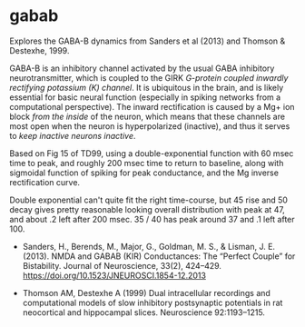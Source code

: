 # gabab

Explores the GABA-B dynamics from Sanders et al (2013) and Thomson & Destexhe, 1999.

GABA-B is an inhibitory channel activated by the usual GABA inhibitory neurotransmitter, which is coupled to the GIRK *G-protein coupled inwardly rectifying potassium (K) channel*.  It is ubiquitous in the brain, and is likely essential for basic neural function (especially in spiking networks from a computational perspective).  The inward rectification is caused by a Mg+ ion block *from the inside* of the neuron, which means that these channels are most open when the neuron is hyperpolarized (inactive), and thus it serves to *keep inactive neurons inactive*.

Based on Fig 15 of TD99, using a double-exponential function with 60 msec time to peak, and roughly 200 msec time to return to baseline, along with sigmoidal function of spiking for peak conductance, and the Mg inverse rectification curve.

Double exponential can't quite fit the right time-course, but 45 rise and 50 decay gives pretty reasonable looking overall distribution with peak at 47, and about .2 left after 200 msec. 35 / 40 has peak around 37 and .1 left after 100.

* Sanders, H., Berends, M., Major, G., Goldman, M. S., & Lisman, J. E. (2013). NMDA and GABAB (KIR) Conductances: The “Perfect Couple” for Bistability. Journal of Neuroscience, 33(2), 424–429. https://doi.org/10.1523/JNEUROSCI.1854-12.2013

* Thomson AM, Destexhe A (1999) Dual intracellular recordings and computational models of slow inhibitory postsynaptic potentials in rat neocortical and hippocampal slices. Neuroscience 92:1193–1215.

